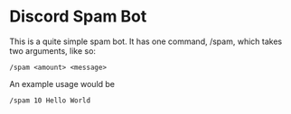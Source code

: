 # Discord Spam Bot

This is a quite simple spam bot. It has one command, /spam, which takes two arguments, like so:
```
/spam <amount> <message>
```
An example usage would be
```
/spam 10 Hello World
```